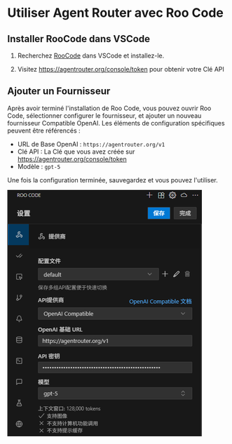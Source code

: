 # Utiliser Agent Router avec Roo Code

## Installer RooCode dans VSCode

1. Recherchez [RooCode](https://marketplace.visualstudio.com/items?itemName=RooVeterinaryInc.roo-cline) dans VSCode et installez-le.

2. Visitez https://agentrouter.org/console/token pour obtenir votre Clé API

## Ajouter un Fournisseur

Après avoir terminé l'installation de Roo Code, vous pouvez ouvrir Roo Code, sélectionner configurer le fournisseur, et ajouter un nouveau fournisseur Compatible OpenAI. Les éléments de configuration spécifiques peuvent être référencés :

- URL de Base OpenAI : `https://agentrouter.org/v1`
- Clé API : La Clé que vous avez créée sur https://agentrouter.org/console/token
- Modèle : `gpt-5`

Une fois la configuration terminée, sauvegardez et vous pouvez l'utiliser.

![](../img/roo-code.png)
